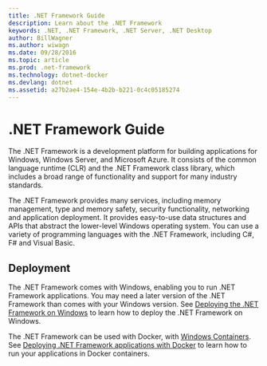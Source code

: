 ```yaml
---
title: .NET Framework Guide
description: Learn about the .NET Framework
keywords: .NET, .NET Framework, .NET Server, .NET Desktop
author: BillWagner
ms.author: wiwagn
ms.date: 09/28/2016
ms.topic: article
ms.prod: .net-framework
ms.technology: dotnet-docker
ms.devlang: dotnet
ms.assetid: a27b2ae4-154e-4b2b-b221-0c4c05185274
---
```


# .NET Framework Guide

The .NET Framework is a development platform for building applications for Windows, Windows Server, and Microsoft Azure. It consists of the common language runtime (CLR) and the .NET Framework class library, which includes a broad range of functionality and support for many industry standards. 

The .NET Framework provides many services, including memory management, type and memory safety, security functionality, networking and application deployment. It provides easy-to-use data structures and APIs that abstract the lower-level Windows operating system. You can use a variety of programming languages with the .NET Framework, including C#, F# and Visual Basic.

## Deployment

The .NET Framework comes with Windows, enabling you to run .NET Framework applications. You may need a later version of the .NET Framework than comes with your Windows version. See [Deploying the .NET Framework on Windows](windows/) to learn how to deploy the .NET Framework on Windows.

The .NET Framework can be used with Docker, with [Windows Containers](https://msdn.microsoft.com/virtualization/windowscontainers/about/about_overview). See [Deploying .NET Framework applications with Docker](docker/index.md) to learn how to run your applications in Docker containers.

